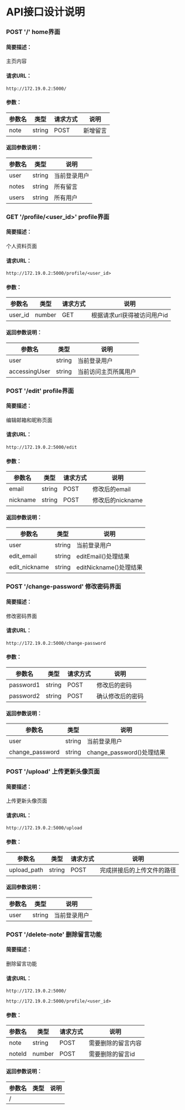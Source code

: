 # API接口设计说明

### POST '/' home界面

#### 简要描述：

主页内容

#### 请求URL：

`http://172.19.0.2:5000/`

#### 参数：

| 参数名  | 类型     | 请求方式 | 说明   |
| ---- | ------ | ---- | ---- |
| note | string | POST | 新增留言 |

#### 返回参数说明：

| 参数名   | 类型     | 说明     |
| ----- | ------ | ------ |
| user  | string | 当前登录用户 |
| notes | string | 所有留言   |
| users | string | 所有用户   |

### GET '/profile/<user_id>' profile界面

#### 简要描述：

个人资料页面

#### 请求URL：

`http://172.19.0.2:5000/profile/<user_id>`

#### 参数：

| 参数名     | 类型     | 请求方式 | 说明               |
| ------- | ------ | ---- | ---------------- |
| user_id | number | GET  | 根据请求url获得被访问用户id |

#### 返回参数说明：

| 参数名           | 类型     | 说明         |
| ------------- | ------ | ---------- |
| user          | string | 当前登录用户     |
| accessingUser | string | 当前访问主页所属用户 |

### POST '/edit' profile界面

#### 简要描述：

编辑邮箱和昵称页面

#### 请求URL：

`http://172.19.0.2:5000/edit`

#### 参数：

| 参数名      | 类型     | 请求方式 | 说明           |
| -------- | ------ | ---- | ------------ |
| email    | string | POST | 修改后的email    |
| nickname | string | POST | 修改后的nickname |

#### 返回参数说明：

| 参数名           | 类型     | 说明                 |
| ------------- | ------ | ------------------ |
| user          | string | 当前登录用户             |
| edit_email    | string | editEmail()处理结果    |
| edit_nickname | string | editNickname()处理结果 |

### POST '/change-password' 修改密码界面

#### 简要描述：

修改密码界面

#### 请求URL：

`http://172.19.0.2:5000/change-password`

#### 参数：

| 参数名       | 类型     | 请求方式 | 说明       |
| --------- | ------ | ---- | -------- |
| password1 | string | POST | 修改后的密码   |
| password2 | string | POST | 确认修改后的密码 |

#### 返回参数说明：

| 参数名             | 类型     | 说明                    |
| --------------- | ------ | --------------------- |
| user            | string | 当前登录用户                |
| change_password | string | change_password()处理结果 |

### POST '/upload' 上传更新头像页面

#### 简要描述：

上传更新头像页面

#### 请求URL：

`http://172.19.0.2:5000/upload`

#### 参数：

| 参数名         | 类型     | 请求方式 | 说明            |
| ----------- | ------ | ---- | ------------- |
| upload_path | string | POST | 完成拼接后的上传文件的路径 |

#### 返回参数说明：

| 参数名  | 类型     | 说明     |
| ---- | ------ | ------ |
| user | string | 当前登录用户 |

### POST '/delete-note' 删除留言功能

#### 简要描述：

删除留言功能

#### 请求URL：

`http://172.19.0.2:5000/`

`http://172.19.0.2:5000/profile/<user_id>`

#### 参数：

| 参数名    | 类型     | 请求方式 | 说明                                    |
| ------ | ------ | ---- | ------------------------------------- |
| note   | string | POST | 需要删除的留言内容                             |
| noteId | number | POST | 需要删除的留言id |

#### 返回参数说明：

| 参数名 | 类型  | 说明  |
| --- | --- | --- |
| /   |     |     |
